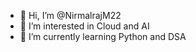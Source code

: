 - 👋 Hi, I’m @NirmalrajM22
- 👀 I’m interested in Cloud and AI
- 🌱 I’m currently learning Python and DSA


<!---
NirmalrajM22/NirmalrajM22 is a ✨ special ✨ repository because its `README.md` (this file) appears on your GitHub profile.
You can click the Preview link to take a look at your changes.
--->
